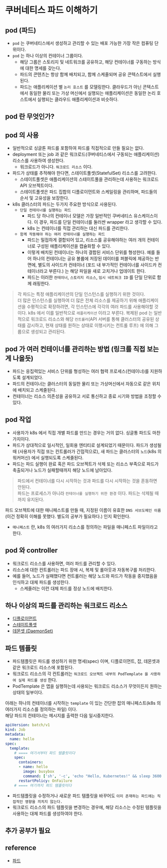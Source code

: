 # 쿠버네티스 파드 이해하기

## pod (파드)
* `pod` 는 쿠버네티스에서 생성하고 관리할 수 있는 배포 가능한 가장 작은 컴퓨팅 단위이다.   
* `pod` 는 하나 이상의 컨테이너 그룹이다.
  * 해당 그룹은 스토리지 및 네트워크를 공유하고, 해당 컨테이너를 구동하는 방식에 대한 명세를 갖는다.
  * 파드의 콘텐츠는 항상 함께 배치되고, 함께 스케줄되며 공유 콘텍스트에서 실행된다.
  * 파드는 애플리케이션 별 `논리 호스트` 를 모델링한다. 클라우드가 아닌 콘텍스트에서 동일한 물리 또는 가상 머신에서 실행되는 애플리케이션은 동일한 논리 호스트에서 실행되는 클라우드 애플리케이션과 비슷하다.

## pod 란 무엇인가?

## pod 의 사용
* 일반적으로 싱글톤 파드를 포함하여 파드를 직접적으로 만들 필요는 없다.
* deployment 또는 job 과 같은 워크로드(쿠버네티스에서 구동되는 애플리케이션) 리소스를 사용하여 생성한다.
  * 워크로드가 아니다. `워크로드 리소스` 이다.
* 파드가 상태를 추적해야 한다면, 스테이트풀셋(StatefulSet) 리소스를 고려한다.
  * 스테이트풀셋은 애플리케이션의 스테이트풀을 관리하는데 사용하는 워크로드 API 오브젝트이다.
  * 스테이트풀셋은 파드 집합의 디플로이먼트와 스케일링을 관리하며, 파드들의 순서 및 고유성을 보장한다.
* k8s 클러스터의 파드는 두가지 주요한 방식으로 사용된다.
  * `단일 컨테이너를 실행하는 파드`
    *  파드 당 하나의 컨테이너 모델은 가장 일반적인 쿠버네티스 유스케이스이다. 이 경우, 파드를 단일 컨테이너를 둘러싼 wrapper 라고 생각할 수 있다. 
    *  k8s 는 컨테이너를 직접 관리하는 대신 파드를 관리한다.
  * `함께 작동해야 하는 여러 컨테이너를 실행하는 파드` 
    * 파드는 밀접하게 결합되어 있고, 리소스를 공유해야하는 여러 개의 컨테이너로 구성된 애플리케이션을 캡슐화할 수 있다.
    * 이렇게 배치된 컨테이너는 하나의 결합된 서비스 단위를 형성한다. 예를 들어 하나의 컨테이너는 공유 볼륨에 저장된 데이터를 퍼블릭에 제공하는 반면에, 별도의 사이드카 컨테이너 (포드 내 부가적인 컨테이너를 사이드카 컨테이너라고 부른다.) 는 해당 파일을 새로 고치거나 업데이트 한다.
    * 파드는 이러한 `컨테이너`, `스토리지 리소스`, `임시 네트워크 ID` 를 단일 단위로 함께 래핑한다.

> 각 파드는 특정 애플리케이션의 단일 인스턴스를 실행하기 위한 것이다.   
> 더 많은 인스턴스를 실행하여 더 많은 전체 리소스를 제공하기 위해 애플리케이션을 수평적으로 확장하려면, 각 인스턴스에 각각의 여러 파드를 사용해야할 것이다.
> k8s 에서 이를 일반적으로 `레플리케이션` 이라고 부른다. 복제된 pod 는 일반적으로 워크로드 리소스와 해당 `컨트롤러`(API 서버를 통해 클러스터의 공유된 상태를 감시하고, 현재 상태를 원하는 상태로 이행시키는 컨트롤 루프) 에 의해 그룹으로 생성되고 관리된다. 

## pod 가 여러 컨테이너를 관리하는 방법 (링크를 직접 보는게 나을듯)
* 파드는 응집력있는 서비스 단위를 형성하는 여러 협력 프로세스(컨테이너)를 지원하도록 설계되었다.   
* 파드의 컨테이너는 클러스터의 동일한 물리 또는 가상머신에서 자동으로 같은 위치에 배치되고 스케줄된다.
* 컨테이너는 리소스 의존성을 공유하고 서로 통신하고 종료 시기와 방법을 조정할 수 있다.

## pod 작업
* 사용자가 k8s 에서 직접 개별 파드를 만드는 경우는 거의 없다. 싱글통 파드도 마찬가지이다.
* 파드가 상대적으로 일시적인, 일회용 엔티티로 설계되었기 때문이다. 파드가 생성될 때 (사용자가 직접 또는 컨트롤러가 간접적으로), 새 파드는 클러스터의 `노드`(k8s 의 워커머신) 에서 실행되도록 스케줄된다.
* 파드는 파드 실행이 완료 혹은 파드 오브젝트가 삭제 또는 리소스 부족으로 파드가 축출되거나 노드가 실패할때까지 해당 노드에 남아있다.
> 파드에서 컨테이너를 다시 시작하는 것과 파드를 다시 시작하는 것을 혼동하면 안된다.   
> 파드는 프로세스가 아니라 `컨테이너를 실행하기 위한 환경` 이다. 파드는 삭제될 때까지 유지된다.

파드 오브젝트에 대한 매니페스트를 만들 때, 지정된 이름이 유효한 `DNS 서브도메인 이름`(이건 정확히 이해를 못했다. 별도의 공부가 필요하다.) 인지 확인한다.
* `매니페스트` 란, k8s 의 여러가지 리소스를 정의하는 파일을 매니페스트 파일이라고 한다.

## pod 와 controller
* 워크로드 리소스를 사용하면, 여러 파드를 관리할 수 있다.
* 리소스에 대한 컨트롤러는 파드 장애 시, 복제 및 롤아웃과 자동복구를 처리한다.
* 예를 들어, 노드가 실패했다면 컨트롤러는 해당 노드와 파드가 작동을 중지했음을 인식하고 대체 파드를 생성한다.
  * 스케줄러는 이런 대체 파드를 정상 노드에 배치한다.

## 하나 이상의 파드를 관리하는 워크로드 리소스
* [디플로이먼트](https://kubernetes.io/ko/docs/concepts/workloads/controllers/deployment/)
* [스테이트풀셋](https://kubernetes.io/ko/docs/concepts/workloads/controllers/statefulset/)
* [데몬셋 (DaemonSet)](https://kubernetes.io/ko/docs/concepts/workloads/controllers/daemonset/)

## 파드 템플릿
* 파드템플릿은 파드를 생성하기 위한 명세(spec) 이며, 디플로이먼트, 잡, 데몬셋과 같은 워크로드 리소스에 포함된다.
* 워크로드 리소스의 각 컨트롤러는 `워크로드 오브젝트 내부의 PodTemplate 을 사용하여 실제 파드를 생성` 한다.
* PodTemplate 은 앱을 실행하는데 사용되는 워크로드 리소스가 무엇이든지 원하는 상태의 일부이다.

아래는 하나의 컨테이너를 시작하는 `template` 이 있는 간단한 잡의 매니페스트(k8s 의 여러가지 리소스를 정의하는 파일) 이다.   
해당 파드의 컨테이너는 메시지를 출력한 다음 일시중지한다.
```yaml
apiVersion: batch/v1
kind: Job
metadata:
  name: hello
spec:
  template:
    # ==== 여기서부터 파드 템플릿이다
    spec:
      containers:
      - name: hello
        image: busybox
        command: ['sh', '-c', 'echo "Hello, Kubernetes!" && sleep 3600']
      restartPolicy: OnFailure
    # ==== 여기까지 파드 템플릿이다
```
* 파드템플릿을 수정하거나 새로운 파드 템플릿을 바꾸어도 `이미 존재하는 파드에는 직접적인 영향을 끼치지 않는다.`
* 워크로드 리소스의 파드 템플릿을 변경하는 경우에, 해당 리소스는 수정된 템플릿을 사용하는 대체 파드를 생성하여야 한다.

## 추가 공부가 필요

## reference
* [파드](https://kubernetes.io/ko/docs/concepts/workloads/pods/)

